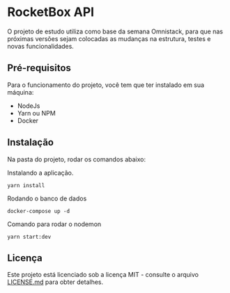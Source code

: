 # RocketBox API

O projeto de estudo utiliza como base da semana Omnistack, para que nas próximas versões sejam colocadas as mudanças na estrutura, testes e novas funcionalidades.

## Pré-requisitos

Para o funcionamento do projeto, você tem que ter instalado em sua máquina:

- NodeJs
- Yarn ou NPM
- Docker

## Instalação

Na pasta do projeto, rodar os comandos abaixo:

Instalando a aplicação.

```
yarn install
```

Rodando o banco de dados

```
docker-compose up -d
```

Comando para rodar o nodemon

```
yarn start:dev
```

## Licença

Este projeto está licenciado sob a licença MIT - consulte o arquivo [LICENSE.md](LICENSE.md) para obter detalhes.
